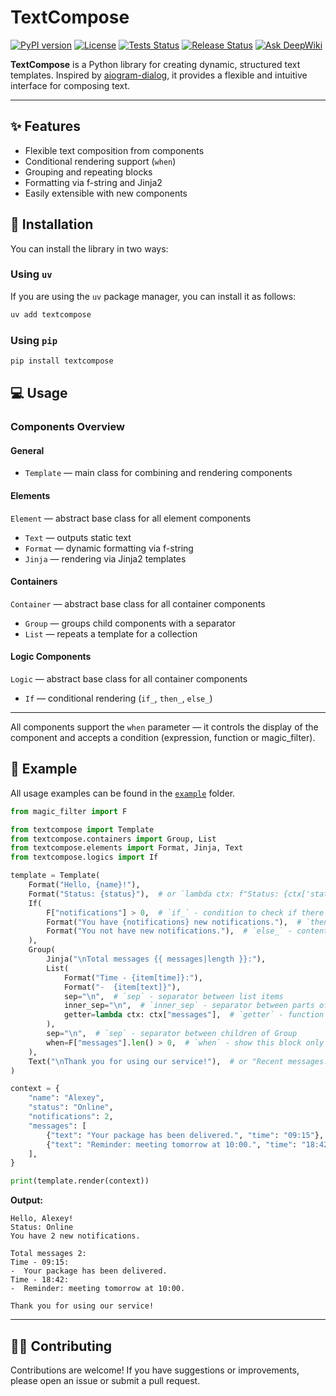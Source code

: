 # TextCompose

[![PyPI version](https://img.shields.io/pypi/v/textcompose?color=blue)](https://pypi.org/project/textcompose)
[![License](https://img.shields.io/github/license/m-xim/textcompose.svg)](/LICENSE)
[![Tests Status](https://github.com/m-xim/textcompose/actions/workflows/tests.yml/badge.svg)](https://github.com/m-xim/textcompose/actions)
[![Release Status](https://github.com/m-xim/textcompose/actions/workflows/release.yml/badge.svg)](https://github.com/m-xim/textcompose/actions)
[![Ask DeepWiki](https://deepwiki.com/badge.svg)](https://deepwiki.com/m-xim/textcompose)

**TextCompose** is a Python library for creating dynamic, structured text templates. Inspired by [aiogram-dialog](https://github.com/Tishka17/aiogram_dialog), it provides a flexible and intuitive interface for composing text.

---

## ✨ Features

- Flexible text composition from components
- Conditional rendering support (`when`)
- Grouping and repeating blocks
- Formatting via f-string and Jinja2
- Easily extensible with new components



## 🚀 Installation

You can install the library in two ways:

### Using `uv`
If you are using the `uv` package manager, you can install it as follows:
```bash
uv add textcompose
```

### Using `pip`
```bash
pip install textcompose
```


## 💻 Usage

### Components Overview

#### General

- `Template` — main class for combining and rendering components


#### Elements
`Element` — abstract base class for all element components

- `Text` — outputs static text
- `Format` — dynamic formatting via f-string
- `Jinja` — rendering via Jinja2 templates

#### Containers
`Container` — abstract base class for all container components

- `Group` — groups child components with a separator
- `List` — repeats a template for a collection

#### Logic Components
`Logic` — abstract base class for all container components

- `If` — conditional rendering (`if_`, `then_`, `else_`)

---
All components support the `when` parameter — it controls the display of the component and accepts a condition (expression, function or magic_filter).

## 📝 Example

All usage examples can be found in the [`example`](./example) folder.

```python
from magic_filter import F

from textcompose import Template
from textcompose.containers import Group, List
from textcompose.elements import Format, Jinja, Text
from textcompose.logics import If

template = Template(
    Format("Hello, {name}!"),
    Format("Status: {status}"),  # or `lambda ctx: f"Status: {ctx['status']}"` with function
    If(
        F["notifications"] > 0,  # `if_` - condition to check if there are notifications
        Format("You have {notifications} new notifications."),  # `then_` - content to render if condition is True
        Format("You not have new notifications."),  # `else_` - content to render if condition is False
    ),
    Group(
        Jinja("\nTotal messages {{ messages|length }}:"),
        List(
            Format("Time - {item[time]}:"),
            Format("-  {item[text]}"),
            sep="\n",  # `sep` - separator between list items
            inner_sep="\n",  # `inner_sep` - separator between parts of a single item
            getter=lambda ctx: ctx["messages"],  # `getter` - function or F to extract the list of messages from context
        ),
        sep="\n",  # `sep` - separator between children of Group
        when=F["messages"].len() > 0,  # `when` - show this block only if there are messages
    ),
    Text("\nThank you for using our service!"),  # or "Recent messages:" without class
)

context = {
    "name": "Alexey",
    "status": "Online",
    "notifications": 2,
    "messages": [
        {"text": "Your package has been delivered.", "time": "09:15"},
        {"text": "Reminder: meeting tomorrow at 10:00.", "time": "18:42"},
    ],
}

print(template.render(context))
```

**Output:**
```
Hello, Alexey!
Status: Online
You have 2 new notifications.

Total messages 2:
Time - 09:15:
-  Your package has been delivered.
Time - 18:42:
-  Reminder: meeting tomorrow at 10:00.

Thank you for using our service!
```

---

## 👨‍💻 Contributing

Contributions are welcome! If you have suggestions or improvements, please open an issue or submit a pull request.
